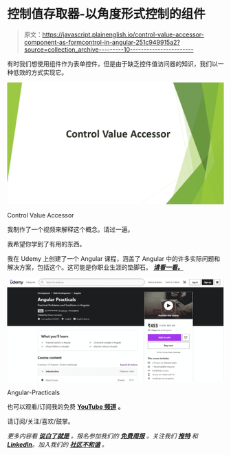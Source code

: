 # 控制值存取器-以角度形式控制的组件

> 原文：<https://javascript.plainenglish.io/control-value-accessor-component-as-formcontrol-in-angular-251c949915a2?source=collection_archive---------10----------------------->

有时我们想使用组件作为表单控件，但是由于缺乏控件值访问器的知识，我们以一种低效的方式实现它。

![](img/ec6783b1e7c3a90d71f3049f29d44efc.png)

Control Value Accessor

我制作了一个视频来解释这个概念。请过一遍。

我希望你学到了有用的东西。

我在 Udemy 上创建了一个 Angular 课程，涵盖了 Angular 中的许多实际问题和解决方案，包括这个。这可能是你职业生涯的垫脚石。 [***请看一看。***](https://www.udemy.com/course/angular-practicals/?couponCode=F48E50E6ECF6D99AD500)

![](img/2b539648c9e52f6017ff625f8686ca95.png)

Angular-Practicals

也可以观看/订阅我的免费 [**YouTube 频道**](https://www.youtube.com/channel/UC30-Z9Lz8DWe_Vq93dOs-Gw) **。**

请订阅/关注/喜欢/鼓掌。

*更多内容看* [***说白了就是***](https://plainenglish.io/) *。报名参加我们的* [***免费周报***](http://newsletter.plainenglish.io/) *。关注我们* [***推特***](https://twitter.com/inPlainEngHQ) *和*[***LinkedIn***](https://www.linkedin.com/company/inplainenglish/)*。加入我们的* [***社区不和谐***](https://discord.gg/GtDtUAvyhW) *。*